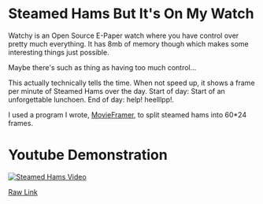 # Steamed Hams But It's On My Watch 

Watchy is an Open Source E-Paper watch where you have control over pretty much everything. It has 8mb of memory though which makes some interesting things just possible.

Maybe there's such as thing as having too much control...

This actually technically tells the time. When not speed up, it shows a frame per minute of Steamed Hams over the day. Start of day: Start of an unforgettable lunchoen. End of day: help! heelllpp!.

I used a program I wrote, [MovieFramer](https://github.com/Sharkgrammer/MovieFramer), to split steamed hams into 60*24 frames.

# Youtube Demonstration
[![Steamed Hams Video](https://img.youtube.com/vi/zyjujBA1eVk/0.jpg)](https://www.youtube.com/watch?v=zyjujBA1eVk)

[Raw Link](https://www.youtube.com/watch?v=zyjujBA1eVk)
